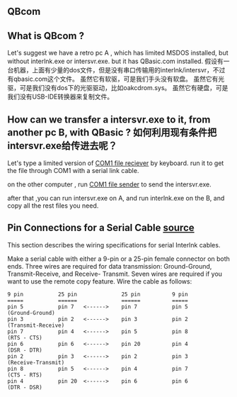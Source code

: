 QBcom
--

What is QBcom ?
----
Let's suggest we have a retro pc A , which has limited MSDOS installed, but without interlnk.exe or intersvr.exe.
but it has QBasic.com installed.
假设有一台机器，上面有少量的dos文件，但是没有串口传输用的interlnk/intersvr，不过有qbasic.com这个文件。
虽然它有软驱，可是我们手头没有软盘。
虽然它有光驱，可是我们没有dos下的光驱驱动，比如oakcdrom.sys。
虽然它有硬盘，可是我们没有USB-IDE转换器来复制文件。

How can we transfer a intersvr.exe to it, from another pc B, with QBasic ? 
如何利用现有条件把intersvr.exe给传进去呢？
----
Let's type a limited version of [COM1 file reciever](recv2.bas) by keyboard.
run it to get the file through COM1 with a serial link cable.

on the other computer , run  [COM1 file sender](send2.bas) to send the intersvr.exe.

after that ,you can run intersvr.exe on A, and run interlnk.exe on the B, and copy all the rest files you need.


Pin Connections for a Serial Cable [source](http://www.manmrk.net/tutorials/DOS/help/interlnk.htm)
----
This section describes the wiring specifications for serial Interlnk
cables.

Make a serial cable with either a 9-pin or a 25-pin female connector on both
ends. Three wires are required for data transmission: Ground-Ground,
Transmit-Receive, and Receive- Transmit. Seven wires are required if you
want to use the remote copy feature. Wire the cable as follows:
```
9 pin           25 pin              25 pin          9 pin
=====           ======              ======          =====
pin 5           pin 7   <------>    pin 7           pin 5
(Ground-Ground)
pin 3           pin 2   <------>    pin 3           pin 2
(Transmit-Receive)
pin 7           pin 4   <------>    pin 5           pin 8
(RTS - CTS)
pin 6           pin 6   <------>    pin 20          pin 4
(DSR - DTR)
pin 2           pin 3   <------>    pin 2           pin 3
(Receive-Transmit)
pin 8           pin 5   <------>    pin 4           pin 7
(CTS - RTS)
pin 4           pin 20  <------>    pin 6           pin 6
(DTR - DSR)
```
